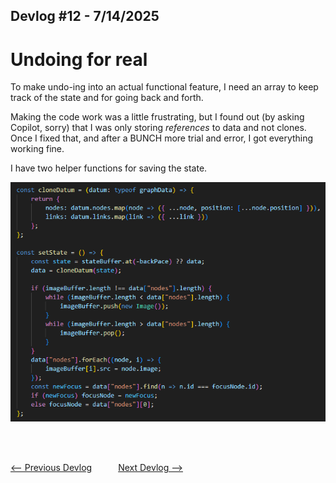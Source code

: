 ## Devlog #12 - 7/14/2025
# Undoing for real

To make undo-ing into an actual functional feature, I need an array to keep track of the state and for going back and forth.

Making the code work was a little frustrating, but I found out (by asking Copilot, sorry) that I was only storing *references* to data and not clones.
Once I fixed that, and after a BUNCH more trial and error, I got everything working fine.

I have two helper functions for saving the state.

![Helper Functions](img/devlog_12_helper_func.png)

<br>
<br>

[<-- Previous Devlog](DEVLOG_11.md)   [Next Devlog -->](DNA_DEVLOG_13.md)